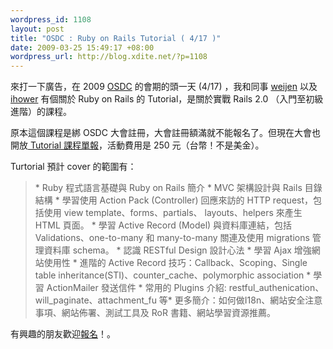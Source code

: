 ```yaml
--- 
wordpress_id: 1108
layout: post
title: "OSDC : Ruby on Rails Tutorial ( 4/17 )"
date: 2009-03-25 15:49:17 +08:00
wordpress_url: http://blog.xdite.net/?p=1108
---
```

來打一下廣告，在 2009 <a href="http://osdc.tw">OSDC</a> 的會期的頭一天 (4/17) ，我和同事 <a href="http://www.javaworld.com.tw/roller/weijen/">weijen</a> 以及 <a href="http://ihower.idv.tw">ihower</a> 有個關於 Ruby on Rails 的  Tutorial，是關於實戰 Rails 2.0 （入門至初級進階）的課程。

原本這個課程是綁 OSDC 大會註冊，大會註冊額滿就不能報名了。但現在大會也開放<a href="http://registrano.com/events/ror">  Tutorial 課程單報</a>，活動費用是 250 元（台幣！不是美金）。

Turtorial 預計 cover 的範圍有：

<blockquote>
    * Ruby 程式語言基礎與 Ruby on Rails 簡介
    * MVC 架構設計與 Rails 目錄結構
    * 學習使用 Action Pack (Controller) 回應來訪的 HTTP request，包括使用 view template、forms、partials、 layouts、helpers 來產生 HTML 頁面。
    * 學習 Active Record (Model) 與資料庫連結，包括 Validations、one-to-many 和 many-to-many 關連及使用 migrations 管理資料庫 schema。
    * 認識 RESTful Design 設計心法
    * 學習 Ajax 增強網站使用性
    * 進階的 Active Record 技巧：Callback、Scoping、Single table inheritance(STI)、counter_cache、polymorphic association
    * 學習 ActionMailer 發送信件
    * 常用的 Plugins 介紹: restful_authenication、will_paginate、attachment_fu 等* 更多簡介：如何做I18n、網站安全注意事項、網站佈署、測試工具及 RoR 書籍、網站學習資源推薦。</blockquote>


有興趣的朋友歡迎<a href="http://registrano.com/events/ror">報名</a>！。

